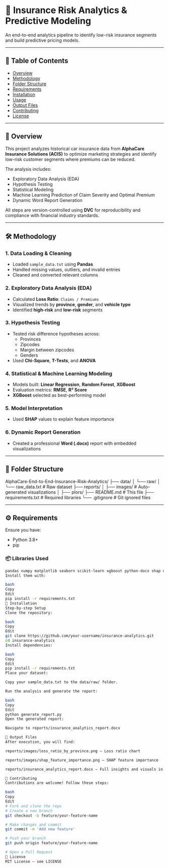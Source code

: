 # 🚀 Insurance Risk Analytics & Predictive Modeling

An end-to-end analytics pipeline to identify low-risk insurance segments and build predictive pricing models.

---

## 📌 Table of Contents

- [Overview](#-overview)
- [Methodology](#-methodology)
- [Folder Structure](#-folder-structure)
- [Requirements](#-requirements)
- [Installation](#-installation)
- [Usage](#-usage)
- [Output Files](#-output-files)
- [Contributing](#-contributing)
- [License](#-license)

---

## 🧠 Overview

This project analyzes historical car insurance data from **AlphaCare Insurance Solutions (ACIS)** to optimize marketing strategies and identify low-risk customer segments where premiums can be reduced.

The analysis includes:

- Exploratory Data Analysis (EDA)
- Hypothesis Testing
- Statistical Modeling
- Machine Learning Prediction of Claim Severity and Optimal Premium
- Dynamic Word Report Generation

All steps are version-controlled using **DVC** for reproducibility and compliance with financial industry standards.

---

## 🛠️ Methodology

### 1. Data Loading & Cleaning
- Loaded `sample_data.txt` using **Pandas**
- Handled missing values, outliers, and invalid entries
- Cleaned and converted relevant columns

### 2. Exploratory Data Analysis (EDA)
- Calculated **Loss Ratio**: `Claims / Premiums`
- Visualized trends by **province**, **gender**, and **vehicle type**
- Identified **high-risk** and **low-risk** segments

### 3. Hypothesis Testing
- Tested risk difference hypotheses across:
  - Provinces
  - Zipcodes
  - Margin between zipcodes
  - Genders
- Used **Chi-Square**, **T-Tests**, and **ANOVA**

### 4. Statistical & Machine Learning Modeling
- Models built: **Linear Regression**, **Random Forest**, **XGBoost**
- Evaluation metrics: **RMSE**, **R² Score**
- **XGBoost** selected as best-performing model

### 5. Model Interpretation
- Used **SHAP** values to explain feature importance

### 6. Dynamic Report Generation
- Created a professional **Word (.docx)** report with embedded visualizations

---

## 📁 Folder Structure

AlphaCare-End-to-End-Insurance-Risk-Analytics/
├── data/
│ └── raw/
│ └── raw_data.txt # Raw dataset
├── reports/
│ ├── images/ # Auto-generated visualizations
│ 
├── plors/
├── README.md # This file
├── requirements.txt # Required libraries
└── .gitignore # Git ignored files



---

## ⚙️ Requirements

Ensure you have:

- Python 3.8+
- pip

### 📦 Libraries Used

```bash
pandas numpy matplotlib seaborn scikit-learn xgboost python-docx shap dvc
Install them with:

bash
Copy
Edit
pip install -r requirements.txt
🚀 Installation
Step-by-step Setup
Clone the repository:

bash
Copy
Edit
git clone https://github.com/your-username/insurance-analytics.git
cd insurance-analytics
Install dependencies:

bash
Copy
Edit
pip install -r requirements.txt
Place your dataset:

Copy your sample_data.txt to the data/raw/ folder.

Run the analysis and generate the report:

bash
Copy
Edit
python generate_report.py
Open the generated report:

Navigate to reports/insurance_analytics_report.docx

📄 Output Files
After execution, you will find:

reports/images/loss_ratio_by_province.png – Loss ratio chart

reports/images/shap_feature_importance.png – SHAP feature importance

reports/insurance_analytics_report.docx – Full insights and visuals in Word format

🤝 Contributing
Contributions are welcome! Follow these steps:

bash
Copy
Edit
# Fork and clone the repo
# Create a new branch
git checkout -b feature/your-feature-name

# Make changes and commit
git commit -m 'Add new feature'

# Push your branch
git push origin feature/your-feature-name

# Open a Pull Request
📄 License
MIT License – see LICENSE
